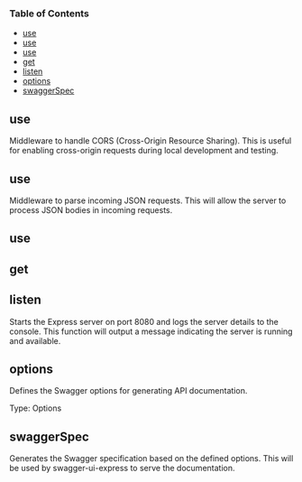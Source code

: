 <!-- Generated by documentation.js. Update this documentation by updating the source code. -->

### Table of Contents

*   [use][1]
*   [use][2]
*   [use][3]
*   [get][4]
*   [listen][5]
*   [options][6]
*   [swaggerSpec][7]

## use

Middleware to handle CORS (Cross-Origin Resource Sharing).
This is useful for enabling cross-origin requests during local development and testing.

## use

Middleware to parse incoming JSON requests.
This will allow the server to process JSON bodies in incoming requests.

## use

## get

## listen

Starts the Express server on port 8080 and logs the server details to the console.
This function will output a message indicating the server is running and available.

## options

Defines the Swagger options for generating API documentation.

Type: Options

## swaggerSpec

Generates the Swagger specification based on the defined options.
This will be used by swagger-ui-express to serve the documentation.

[1]: #use

[2]: #use-1

[3]: #use-2

[4]: #get

[5]: #listen

[6]: #options

[7]: #swaggerspec
